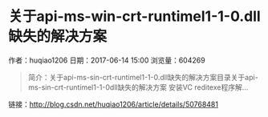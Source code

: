 # 关于api-ms-win-crt-runtimel1-1-0.dll缺失的解决方案
作者：huqiao1206
日期：2017-06-14 15:00
浏览量：604269
> 简介：关于api-ms-sin-crt-runtimel1-1-0.dll缺失的解决方案目录关于api-ms-sin-crt-runtimel1-1-0dll缺失的解决方案
安装VC reditexe程序解...

 链接：http://blog.csdn.net/huqiao1206/article/details/50768481

